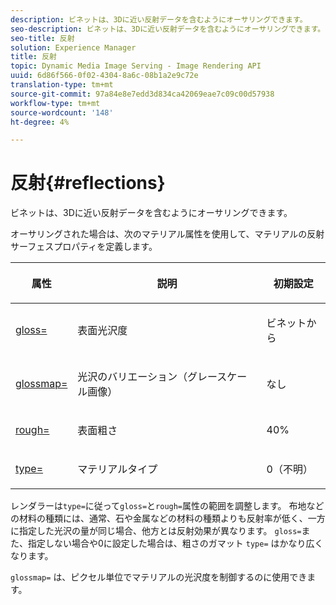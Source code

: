 ```yaml
---
description: ビネットは、3Dに近い反射データを含むようにオーサリングできます。
seo-description: ビネットは、3Dに近い反射データを含むようにオーサリングできます。
seo-title: 反射
solution: Experience Manager
title: 反射
topic: Dynamic Media Image Serving - Image Rendering API
uuid: 6d86f566-0f02-4304-8a6c-08b1a2e9c72e
translation-type: tm+mt
source-git-commit: 97a84e8e7edd3d834ca42069eae7c09c00d57938
workflow-type: tm+mt
source-wordcount: '148'
ht-degree: 4%

---
```



# 反射{#reflections}

ビネットは、3Dに近い反射データを含むようにオーサリングできます。

オーサリングされた場合は、次のマテリアル属性を使用して、マテリアルの反射サーフェスプロパティを定義します。

<table id="table_8769C726A17E412FB41F7CB87690B1FE"> 
 <thead> 
  <tr> 
   <th class="entry"> <p>属性 </p> </th> 
   <th class="entry"> <p>説明 </p> </th> 
   <th class="entry"> <p>初期設定 </p> </th> 
  </tr> 
 </thead>
 <tbody> 
  <tr> 
   <td> <p><a href="../../../../../../ir-api/http-protocol/image-rendering-api-ref/c-ir-http-protocol-ref/c-ir-http-protocol-command-reference/r-ir-http-gloss.md#reference-325aef2ee51e4e1584a06047427340ca" type="reference" format="dita" scope="local"> <span class="codeph"> gloss=</span> </a> </p> </td> 
   <td> <p>表面光沢度 </p> </td> 
   <td> <p>ビネットから </p> </td> 
  </tr> 
  <tr> 
   <td> <p> <a href="../../../../../../ir-api/http-protocol/image-rendering-api-ref/c-ir-http-protocol-ref/c-ir-http-protocol-command-reference/r-ir-glossmap.md#reference-99940148ae6a401482b2d03c68530f3a" type="reference" format="dita" scope="local"> <span class="codeph"> glossmap=  </span> </a> </p> </td> 
   <td> <p>光沢のバリエーション（グレースケール画像） </p> </td> 
   <td> <p>なし </p> </td> 
  </tr> 
  <tr> 
   <td> <p> <a href="../../../../../../ir-api/http-protocol/image-rendering-api-ref/c-ir-http-protocol-ref/c-ir-http-protocol-command-reference/r-ir-rough.md#reference-00add846b09f4dc39420bda1ca414180" type="reference" format="dita" scope="local"> <span class="codeph"> rough=  </span> </a> </p> </td> 
   <td> <p>表面粗さ </p> </td> 
   <td> <p>40% </p> </td> 
  </tr> 
  <tr> 
   <td> <p> <a href="../../../../../../ir-api/http-protocol/image-rendering-api-ref/c-ir-http-protocol-ref/c-ir-http-protocol-command-reference/r-ir-http-type.md#reference-128c7de89e2d46838019b560f3f84a35" type="reference" format="dita" scope="local"> <span class="codeph"> type=</span> </a> </p> </td> 
   <td> <p>マテリアルタイプ </p> </td> 
   <td> <p>0（不明） </p> </td> 
  </tr> 
 </tbody> 
</table>

レンダラーは`type=`に従って`gloss=`と`rough=`属性の範囲を調整します。 布地などの材料の種類には、通常、石や金属などの材料の種類よりも反射率が低く、一方に指定した光沢の量が同じ場合、他方とは反射効果が異なります。 `gloss=`また、指定しない場合や0に設定した場合は、粗さのガマット `type=` はかなり広くなります。

`glossmap=` は、ピクセル単位でマテリアルの光沢度を制御するのに使用できます。
